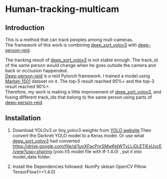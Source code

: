 # Human-tracking-multicam
## Introduction 
This is a method that can track peoples among mult-cameras.  
The framework of this work is combining [deep_sort_yolov3](https://github.com/Qidian213/deep_sort_yolov3) with [deep-person-reid](https://github.com/KaiyangZhou/deep-person-reid).  
  
The tracking result of [deep_sort_yolov3](https://github.com/Qidian213/deep_sort_yolov3) is not stable enough. The track_id of the same person would change when he goes outside the camera and back or occlusion happended.  
[Deep-person-reid](https://github.com/KaiyangZhou/deep-person-reid) is a reid Pytorch framework. I trained a model using [Market-1501](http://www.liangzheng.com.cn/Project/project_reid.html) dataset on it. The top-5 result reached 95%+ and the top-3 result reached 90%+.  
Therefore, my work is making a little improvement of [deep_sort_yolov3](https://github.com/Qidian213/deep_sort_yolov3), and fusing different track_ids that belong to the same person using parts of [deep-person-reid](https://github.com/KaiyangZhou/deep-person-reid).    
  
## Installation  
1. Download YOLOv3 or tiny_yolov3 weights from [YOLO website](http://pjreddie.com/darknet/yolo/).Then convert the Darknet YOLO model to a Keras model. Or use what [deep_sort_yolov3](https://github.com/Qidian213/deep_sort_yolov3) had converted https://drive.google.com/file/d/1uvXFacPnrSMw6ldWTyLLjGLETlEsUvcE/view?usp=sharing (yolo.h5 model file with tf-1.4.0) , put it into model_data folder.  
  
2. Install the Dependencies followed:
    NumPy
    sklean
    OpenCV
    Pillow
    TensorFlow(>=1.4.0)

 

